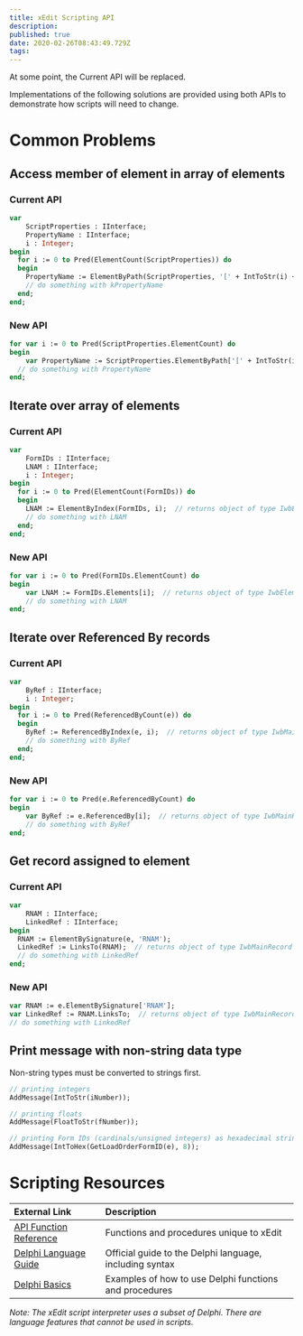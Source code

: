 ```yaml
---
title: xEdit Scripting API
description: 
published: true
date: 2020-02-26T08:43:49.729Z
tags: 
---
```


At some point, the Current API will be replaced.

Implementations of the following solutions are provided using both APIs to demonstrate how scripts will need to change.

# Common Problems

## Access member of element in array of elements

### Current API

```pascal
var
	ScriptProperties : IInterface;
	PropertyName : IInterface;
	i : Integer;
begin
  for i := 0 to Pred(ElementCount(ScriptProperties)) do
  begin
    PropertyName := ElementByPath(ScriptProperties, '[' + IntToStr(i) + ']\propertyName');  // returns object of type IwbElement
    // do something with kPropertyName
  end;
end;
```

### New API

```pascal
for var i := 0 to Pred(ScriptProperties.ElementCount) do
begin
	var PropertyName := ScriptProperties.ElementByPath['[' + IntToStr(i) + ']\propertyName'];  // returns object of type IwbElement
  // do something with PropertyName
end;
```

## Iterate over array of elements

### Current API

```pascal
var
	FormIDs : IInterface;
	LNAM : IInterface;
	i : Integer;
begin
  for i := 0 to Pred(ElementCount(FormIDs)) do
  begin
    LNAM := ElementByIndex(FormIDs, i);  // returns object of type IwbElement
    // do something with LNAM
  end;
end;
```

### New API

```pascal
for var i := 0 to Pred(FormIDs.ElementCount) do
begin
	var LNAM := FormIDs.Elements[i];  // returns object of type IwbElement
	// do something with LNAM
end;
```

## Iterate over Referenced By records

### Current API

```pascal
var
	ByRef : IInterface;
	i : Integer;
begin
  for i := 0 to Pred(ReferencedByCount(e)) do
  begin
    ByRef := ReferencedByIndex(e, i);  // returns object of type IwbMainRecord
    // do something with ByRef
  end;
end;
```

### New API

```pascal
for var i := 0 to Pred(e.ReferencedByCount) do
begin
	var ByRef := e.ReferencedBy[i];  // returns object of type IwbMainRecord
	// do something with ByRef
end;
```

## Get record assigned to element

### Current API

```pascal
var
	RNAM : IInterface;
	LinkedRef : IInterface;
begin
  RNAM := ElementBySignature(e, 'RNAM');
  LinkedRef := LinksTo(RNAM);  // returns object of type IwbMainRecord
  // do something with LinkedRef
end;
```

### New API

```pascal
var RNAM := e.ElementBySignature['RNAM'];
var LinkedRef := RNAM.LinksTo;  // returns object of type IwbMainRecord
// do something with LinkedRef
```

## Print message with non-string data type

Non-string types must be converted to strings first.

```pascal
// printing integers
AddMessage(IntToStr(iNumber));

// printing floats
AddMessage(FloatToStr(fNumber));

// printing Form IDs (cardinals/unsigned integers) as hexadecimal strings
AddMessage(IntToHex(GetLoadOrderFormID(e), 8));
```

# Scripting Resources

External Link | Description
:--- | :---
[API Function Reference](https://tes5edit.github.io/docs/13-Scripting-Functions.html) | Functions and procedures unique to xEdit
[Delphi Language Guide](http://docwiki.embarcadero.com/RADStudio/Rio/en/Delphi_Language_Guide_Index) | Official guide to the Delphi language, including syntax 
[Delphi Basics](http://www.delphibasics.co.uk/index.html) | Examples of how to use Delphi functions and procedures

*Note: The xEdit script interpreter uses a subset of Delphi. There are language features that cannot be used in scripts.*